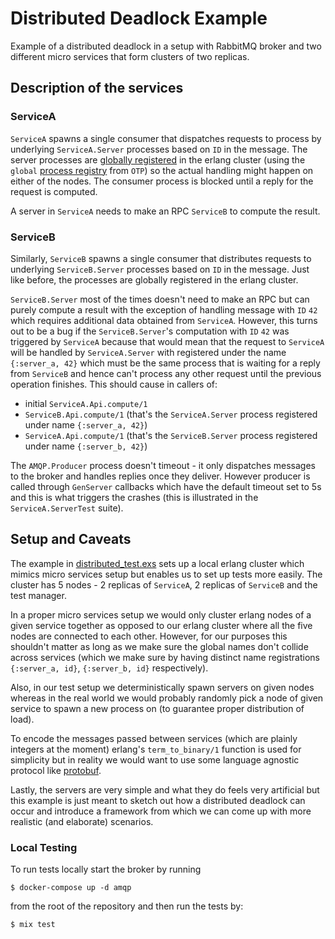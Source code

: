 # Distributed Deadlock Example

Example of a distributed deadlock in a setup with RabbitMQ broker and two different micro services that form clusters of two replicas.

## Description of the services

### ServiceA

`ServiceA` spawns a single consumer that dispatches requests to process by underlying `ServiceA.Server` processes based on `ID` in the message. 
The server processes are [globally registered](https://hexdocs.pm/elixir/1.12/GenServer.html#module-name-registration) in the erlang cluster (using the `global` [process registry](https://www.erlang.org/doc/man/global.html) from `OTP`) so the actual handling might happen on either of the nodes.
The consumer process is blocked until a reply for the request is computed.

A server in `ServiceA` needs to make an RPC `ServiceB` to compute the result. 

### ServiceB

Similarly, `ServiceB` spawns a single consumer that distributes requests to underlying `ServiceB.Server` processes based on `ID` in the message. 
Just like before, the processes are globally registered in the erlang cluster.

`ServiceB.Server` most of the times doesn't need to make an RPC but can purely compute a result with the exception of handling message with `ID` `42` which requires additional data obtained from `ServiceA`.
However, this turns out to be a bug if the `ServiceB.Server`'s computation with `ID` `42` was triggered by `ServiceA` because that would mean that the request to `ServiceA` will be handled by `ServiceA.Server` with registered under the name `{:server_a, 42}` which must be the same process that is waiting for a reply from `ServiceB` and hence can't process any other request until the previous operation finishes. 
This should cause in callers of:
* initial `ServiceA.Api.compute/1`
* `ServiceB.Api.compute/1` (that's the `ServiceA.Server` process registered under name `{:server_a, 42}`)
* `ServiceA.Api.compute/1` (that's the `ServiceB.Server` process registered under name `{:server_b, 42}`)

The `AMQP.Producer` process doesn't timeout - it only dispatches messages to the broker and handles replies once they deliver. However producer is called through `GenServer` callbacks which have the default timeout set to 5s and this is what triggers the crashes (this is illustrated in the `ServiceA.ServerTest` suite).

## Setup and Caveats

The example in [distributed_test.exs](./test/distributed_test.exs) sets up a local erlang cluster which mimics micro services setup but enables us to set up tests more easily. 
The cluster has 5 nodes - 2 replicas of `ServiceA`, 2 replicas of `ServiceB` and the test manager. 

In a proper micro services setup we would only cluster erlang nodes of a given service together as opposed to our erlang cluster where all the five nodes are connected to each other. 
However, for our purposes this shouldn't matter as long as we make sure the global names don't collide across services (which we make sure by having distinct name registrations `{:server_a, id}`, `{:server_b, id}` respectively).

Also, in our test setup we deterministically spawn servers on given nodes whereas in the real world we would probably randomly pick a node of given service to spawn a new process on (to guarantee proper distribution of load).

To encode the messages passed between services (which are plainly integers at the moment) erlang's `term_to_binary/1` function is used for simplicity but in reality we would want to use some language agnostic protocol like [protobuf](https://protobuf.dev/).

Lastly, the servers are very simple and what they do feels very artificial but this example is just meant to sketch out how a distributed deadlock can occur and introduce a framework from which we can come up with more realistic (and elaborate) scenarios.

### Local Testing

To run tests locally start the broker by running
```console
$ docker-compose up -d amqp
```

from the root of the repository and then run the tests by:

```console
$ mix test
```